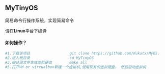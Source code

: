 ## MyTinyOS

简易命令行操作系统，实现简易命令

请在**Linux**平台下编译

#### 如何操作？

```makefile
#1.下载该项目                  git clone https://github.com/Kukutx/MyOS.git
#2.进入根目录                  cd MyTinyOS
#3.编译源文件生成虚拟硬盘        make all
#5.打开VM or virtualbox新建一个虚拟机,使用现有的虚拟硬盘， 然后启动虚拟机
```

